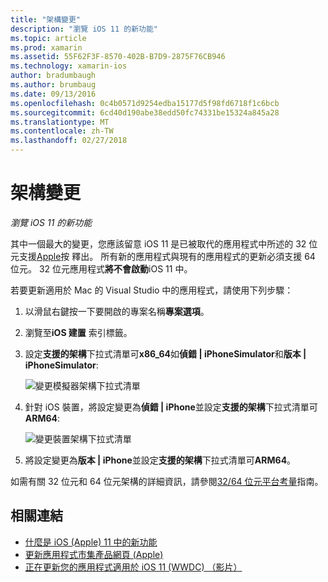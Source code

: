 ```yaml
---
title: "架構變更"
description: "瀏覽 iOS 11 的新功能"
ms.topic: article
ms.prod: xamarin
ms.assetid: 55F62F3F-8570-402B-B7D9-2875F76CB946
ms.technology: xamarin-ios
author: bradumbaugh
ms.author: brumbaug
ms.date: 09/13/2016
ms.openlocfilehash: 0c4b0571d9254edba15177d5f98fd6718f1c6bcb
ms.sourcegitcommit: 6cd40d190abe38edd50fc74331be15324a845a28
ms.translationtype: MT
ms.contentlocale: zh-TW
ms.lasthandoff: 02/27/2018
---
```

# <a name="architecture-changes"></a>架構變更

_瀏覽 iOS 11 的新功能_

其中一個最大的變更，您應該留意 iOS 11 是已被取代的應用程式中所述的 32 位元支援[Apple](https://developer.apple.com/news/?id=06282017b)按 釋出。 所有新的應用程式與現有的應用程式的更新必須支援 64 位元。 32 位元應用程式**將不會啟動**iOS 11 中。

若要更新適用於 Mac 的 Visual Studio 中的應用程式，請使用下列步驟：

1. 以滑鼠右鍵按一下要開啟的專案名稱**專案選項**。
2. 瀏覽至**iOS 建置** 索引標籤。
3. 設定**支援的架構**下拉式清單可**x86_64**如**偵錯 | iPhoneSimulator**和**版本 | iPhoneSimulator**:

    ![變更模擬器架構下拉式清單](architecture-changes-images/image1.png)

4. 針對 iOS 裝置，將設定變更為**偵錯 | iPhone**並設定**支援的架構**下拉式清單可**ARM64**:

    ![變更裝置架構下拉式清單](architecture-changes-images/image2.png)

5. 將設定變更為**版本 | iPhone**並設定**支援的架構**下拉式清單可**ARM64**。

如需有關 32 位元和 64 位元架構的詳細資訊，請參閱[32/64 位元平台考量](~/cross-platform/macios/32-and-64.md#ios)指南。

## <a name="related-links"></a>相關連結

- [什麼是 iOS (Apple) 11 中的新功能](https://developer.apple.com/ios/)
- [更新應用程式市集產品網頁 (Apple)](https://developer.apple.com/app-store/product-page/)
- [正在更新您的應用程式適用於 iOS 11 (WWDC) （影片）](https://developer.apple.com/videos/play/wwdc2017/204/)
